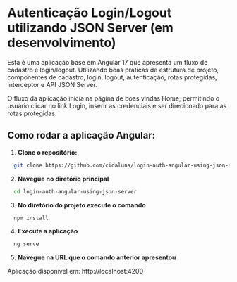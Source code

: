 # Autenticação Login/Logout utilizando JSON Server (em desenvolvimento)

Esta é uma aplicação base em Angular 17 que apresenta um fluxo de cadastro e login/logout. Utilizando boas práticas de estrutura de projeto, componentes de cadastro, login, logout, autenticação, rotas protegidas, interceptor e API JSON Server.

O fluxo da aplicação inicia na página de boas vindas Home, permitindo o usuário clicar no link Login, inserir as credenciais e ser direcionado para as rotas protegidas.

## Como rodar a aplicação Angular:

1. **Clone o repositório:**
  ```bash
    git clone https://github.com/cidaluna/login-auth-angular-using-json-server.git
  ```

2. **Navegue no diretório principal**
```bash
  cd login-auth-angular-using-json-server
```

3. **No diretório do projeto execute o comando**
  ```bash 
    npm install
  ```

4. **Execute a aplicação**
  ```bash 
    ng serve
  ```

5. **Navegue na URL que o comando anterior apresentou**

Aplicação disponível em: http://localhost:4200

